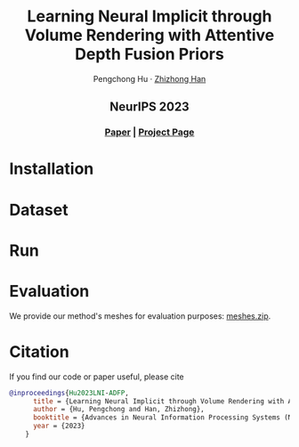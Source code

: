 <p align="center">

  <h1 align="center">Learning Neural Implicit through Volume Rendering with Attentive Depth Fusion Priors</h1>
  <p align="center">
    <a>Pengchong Hu</a>
    ·
    <a href="https://h312h.github.io/">Zhizhong Han</a>

  </p>
  <h2 align="center">NeurIPS 2023</h2>
  <h3 align="center"><a href="">Paper</a> | <a href="https://machineperceptionlab.github.io/Attentive_DF_Prior/">Project Page</a> </h3>
  <div align="center"></div>
</p>

# Installation

# Dataset

# Run

# Evaluation
We provide our method's meshes for evaluation purposes: <a href="" target="_blank" rel="noopener">meshes.zip</a>.

# Citation
If you find our code or paper useful, please cite
```bibtex
@inproceedings{Hu2023LNI-ADFP,
      title = {Learning Neural Implicit through Volume Rendering with Attentive Depth Fusion Priors},
      author = {Hu, Pengchong and Han, Zhizhong},
      booktitle = {Advances in Neural Information Processing Systems (NeurIPS)},
      year = {2023}
    }
```
